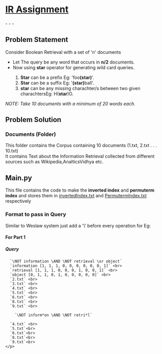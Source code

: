 <h1><u>IR Assignment </u></h1>  
- - -

<div>
  <h2>Problem Statement</h2>
  <p>
    Consider Boolean Retrieval with a set of 'n' documents
    <ul>
      <li> Let The query be any word that occurs in <b>n/2</b> documents.
      <li> Now using <b>star</b> operator for generating wild card queries.</li>
      <ol>
        <li><b>Star</b> can be a prefix Eg: 'foo<b>(star)</b>'.</li>
        <li><b>Star</b> can be a suffix Eg: '<b>(star)</b>ball'.</li>
        <li><b>star</b> can be any missing charachter/s between two given charachtersEg: H(<b>star</b>)O.</li>
      </ol>
    </ul>
    <i>NOTE: Take 10 documents with a minimum of 20 words each.</i>
  </p>
</div>

<div>
    <h2>Problem Solution</h2>
    <h3>Documents (Folder)</h3>
    <p>This folder contains the Corpus containing 10 documents (1.txt, 2.txt . . . 10.txt)<br> It contains Text about the Information Retrieval collected from different sources such as Wikipedia,AnalticsVidhya etc.</p>
    <h2>Main.py</h2>
    <p>
      This file contains the code to make the <b>inverted index</b> and <b>permuterm index</b> and stores them in <u>invertedIndex.txt</u> and <u>PermutermIndex.txt</u> respectively
    </p>
    <h3>Format to pass in Query</h3>
    <p>
      Similar to Weslaw system just add a '\' before every operation for Eg:<br>
      <h4>For Part 1<br></h4>
      <h5>Query</h5>
  
      `\NOT information \AND \NOT retrieval \or object`
      `information [1, 1, 1, 0, 0, 0, 0, 0, 0, 1]` <br>
      `retrieval [1, 1, 1, 0, 0, 0, 1, 0, 0, 1]` <br>
      `object [0, 1, 1, 0, 1, 0, 0, 0, 0, 0]` <br>
      `2.txt` <br>
      `3.txt` <br>
      `4.txt` <br>
      `5.txt` <br>
      `6.txt` <br>
      `8.txt` <br>
      `9.txt` <br>
      
        `\NOT inform*on \AND \NOT retri*l` 
        
      `4.txt` <br>
      `5.txt`<br>
      `6.txt`<br>
      `8.txt`<br>
      `9.txt`<br>
    </p>
</div>
